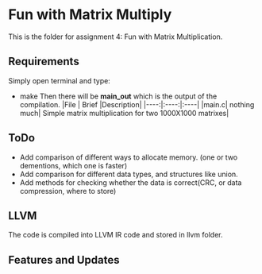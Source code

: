 # Fun with Matrix Multiply
This is the folder for assignment 4: Fun with Matrix Multiplication.

## Requirements
Simply open terminal and type:
- make
Then there will be **main_out** which is the output of the compilation.
|File | Brief |Description|
|----:|:----:|:----|
|main.c| nothing much| Simple matrix multiplication for two 1000X1000 matrixes|

## ToDo
- Add comparison of different ways to allocate memory. (one or two dementions, which one is faster)
- Add comparison for different data types, and structures like union.
- Add methods for checking whether the data is correct(CRC, or data compression, where to store)

## LLVM 
The code is compiled into LLVM IR code and stored in llvm folder.

## Features and Updates
